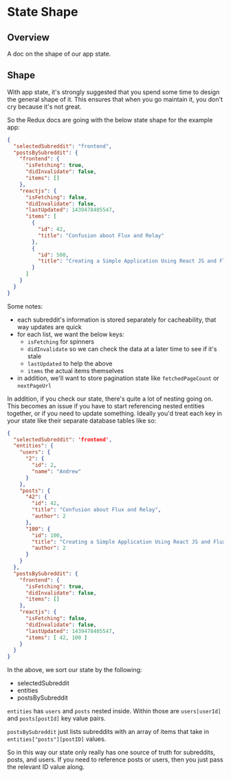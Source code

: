 # State Shape
## Overview
A doc on the shape of our app state.

## Shape
With app state, it's strongly suggested that you spend some time to design the general shape of it. This ensures that when you go maintain it, you don't cry because it's not great.

So the Redux docs are going with the below state shape for the example app:
```json
{
  "selectedSubreddit": "frontend",
  "postsBySubreddit": {
    "frontend": {
      "isFetching": true,
      "didInvalidate": false,
      "items": []
    },
    "reactjs": {
      "isFetching": false,
      "didInvalidate": false,
      "lastUpdated": 1439478405547,
      "items": [
        {
          "id": 42,
          "title": "Confusion about Flux and Relay"
        },
        {
          "id": 500,
          "title": "Creating a Simple Application Using React JS and Flux Architecture"
        }
      ]
    }
  }
}
```

Some notes:
- each subreddit's information is stored separately for cacheability, that way updates are quick
- for each list, we want the below keys:
  - `isFetching` for spinners
  - `didInvalidate` so we can check the data at a later time to see if it's stale
  - `lastUpdated` to help the above
  - `items` the actual items themselves
- in addition, we'll want to store pagination state like `fetchedPageCount` or `nextPageUrl`

In addition, if you check our state, there's quite a lot of nesting going on. This becomes an issue if you have to start referencing nested entities together, or if you need to update something. Ideally you'd treat each key in your state like their separate database tables like so:
```json
{
  "selectedSubreddit": 'frontend',
  "entities": {
    "users": {
      "2": {
        "id": 2,
        "name": "Andrew"
      }
    },
    "posts": {
      "42": {
        "id": 42,
        "title": "Confusion about Flux and Relay",
        "author": 2
      },
      "100": {
        "id": 100,
        "title": "Creating a Simple Application Using React JS and Flux Architecture",
        "author": 2
      }
    }
  },
  "postsBySubreddit": {
    "frontend": {
      "isFetching": true,
      "didInvalidate": false,
      "items": []
    },
    "reactjs": {
      "isFetching": false,
      "didInvalidate": false,
      "lastUpdated": 1439478405547,
      "items": [ 42, 100 ]
    }
  }
}
```

In the above, we sort our state by the following:
- selectedSubreddit
- entities
- postsBySubreddit

`entities` has `users` and `posts` nested inside. Within those are `users[userId]` and `posts[postId]` key value pairs.

`postsBySubreddit` just lists subreddits with an array of items that take in `entities["posts"][postID]` values.

So in this way our state only really has one source of truth for subreddits, posts, and users. If you need to reference posts or users, then you just pass the relevant ID value along.